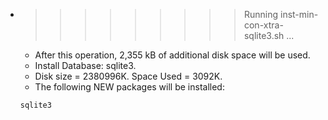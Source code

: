 * >>>>>>>>> Running inst-min-con-xtra-sqlite3.sh ...
  * After this operation, 2,355 kB of additional disk space will be used.
  * Install Database: sqlite3.
  * Disk size = 2380996K. Space Used = 3092K.
  * The following NEW packages will be installed:
  ```bash
  sqlite3
  ```
